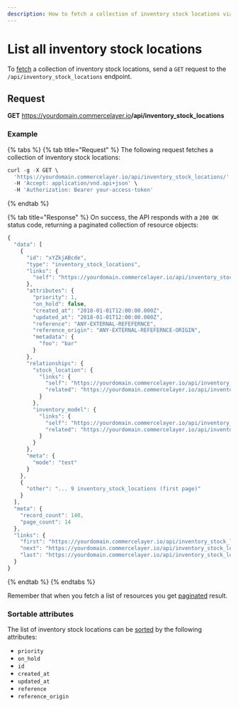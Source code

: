 ```yaml
---
description: How to fetch a collection of inventory stock locations via API
---
```


# List all inventory stock locations

To <a href="https://docs.commercelayer.io/developers/fetching-resources" target="_blank">fetch</a> a collection of inventory stock locations, send a `GET` request to the `/api/inventory_stock_locations` endpoint.

## Request

**GET** https://yourdomain.commercelayer.io<b>/api/inventory_stock_locations</b>

### **Example**

{% tabs %}
{% tab title="Request" %}
The following request fetches a collection of inventory stock locations:

```javascript
curl -g -X GET \
  'https://yourdomain.commercelayer.io/api/inventory_stock_locations/' \
  -H 'Accept: application/vnd.api+json' \
  -H 'Authorization: Bearer your-access-token'
```
{% endtab %}

{% tab title="Response" %}
On success, the API responds with a `200 OK` status code, returning a paginated collection of resource objects:

```javascript
{
  "data": [
    {
      "id": "xYZkjABcde",
      "type": "inventory_stock_locations",
      "links": {
        "self": "https://yourdomain.commercelayer.io/api/inventory_stock_locations/xYZkjABcde"
      },
      "attributes": {
        "priority": 1,
        "on_hold": false,
        "created_at": "2018-01-01T12:00:00.000Z",
        "updated_at": "2018-01-01T12:00:00.000Z",
        "reference": "ANY-EXTERNAL-REFEFERNCE",
        "reference_origin": "ANY-EXTERNAL-REFEFERNCE-ORIGIN",
        "metadata": {
          "foo": "bar"
        }
      },
      "relationships": {
        "stock_location": {
          "links": {
            "self": "https://yourdomain.commercelayer.io/api/inventory_stock_locations/xYZkjABcde/relationships/stock_location",
            "related": "https://yourdomain.commercelayer.io/api/inventory_stock_locations/xYZkjABcde/stock_location"
          }
        },
        "inventory_model": {
          "links": {
            "self": "https://yourdomain.commercelayer.io/api/inventory_stock_locations/xYZkjABcde/relationships/inventory_model",
            "related": "https://yourdomain.commercelayer.io/api/inventory_stock_locations/xYZkjABcde/inventory_model"
          }
        }
      },
      "meta": {
        "mode": "test"
      }
    },
    {
      "other": "... 9 inventory_stock_locations (first page)"
    }
  ],
  "meta": {
    "record_count": 140,
    "page_count": 14
  },
  "links": {
    "first": "https://yourdomain.commercelayer.io/api/inventory_stock_locations?page[number]=1&page[size]=10",
    "next": "https://yourdomain.commercelayer.io/api/inventory_stock_locations?page[number]=2&page[size]=10",
    "last": "https://yourdomain.commercelayer.io/api/inventory_stock_locations?page[number]=14&page[size]=10"
  }
}
```
{% endtab %}
{% endtabs %}

Remember that when you fetch a list of resources you get <a href="https://docs.commercelayer.io/developers/pagination" target="_blank">paginated</a> result.

### Sortable attributes

The list of inventory stock locations can be <a href="https://docs.commercelayer.io/developers/sorting-results" target="_blank">sorted</a> by the following attributes:

* `priority`
* `on_hold`
* `id`
* `created_at`
* `updated_at`
* `reference`
* `reference_origin`

